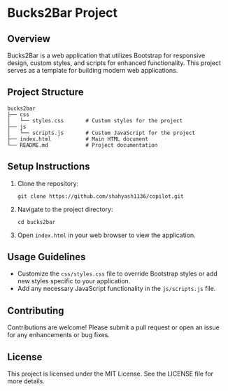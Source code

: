 # Bucks2Bar Project

## Overview
Bucks2Bar is a web application that utilizes Bootstrap for responsive design, custom styles, and scripts for enhanced functionality. This project serves as a template for building modern web applications.

## Project Structure
```
bucks2bar
├── css
│   └── styles.css       # Custom styles for the project
├── js
│   └── scripts.js       # Custom JavaScript for the project
├── index.html           # Main HTML document
└── README.md            # Project documentation
```

## Setup Instructions
1. Clone the repository:
   ```
   git clone https://github.com/shahyash1136/copilot.git
   ```
2. Navigate to the project directory:
   ```
   cd bucks2bar
   ```
3. Open `index.html` in your web browser to view the application.

## Usage Guidelines
- Customize the `css/styles.css` file to override Bootstrap styles or add new styles specific to your application.
- Add any necessary JavaScript functionality in the `js/scripts.js` file.

## Contributing
Contributions are welcome! Please submit a pull request or open an issue for any enhancements or bug fixes.

## License
This project is licensed under the MIT License. See the LICENSE file for more details.
